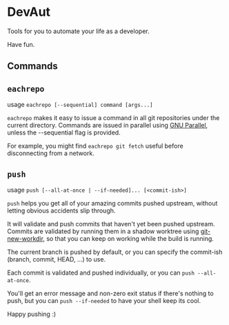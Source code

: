 DevAut
======

Tools for you to automate your life as a developer.

Have fun.

Commands
--------

<!-- BEGIN AUTOGEN COMMAND DESCRIPTIONS -->

## `eachrepo`

usage `eachrepo [--sequential] command [args...]`

`eachrepo` makes it easy to issue a command in all git repositories under the current directory.
Commands are issued in parallel using [GNU Parallel](http://www.gnu.org/software/parallel/),
unless the --sequential flag is provided.

For example, you might find `eachrepo git fetch` useful before disconnecting from a network.


## `push`

usage `push [--all-at-once | --if-needed]... [<commit-ish>]`

`push` helps you get all of your amazing commits pushed upstream,
without letting obvious accidents slip through.

It will validate and push commits that haven't yet been pushed upstream.
Commits are validated by running them in a shadow worktree using
[git-new-workdir](https://github.com/git/git/blob/master/contrib/workdir/git-new-workdir),
so that you can keep on working while the build is running.

The current branch is pushed by default, or you can specify the commit-ish (branch, commit, HEAD, …) to use.

Each commit is validated and pushed individually, or you can `push --all-at-once`.

You'll get an error message and non-zero exit status if there's nothing to push,
but you can `push --if-needed` to have your shell keep its cool.

Happy pushing :)

<!-- END AUTOGEN COMMAND DESCRIPTIONS -->
